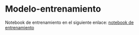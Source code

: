 # Modelo-entrenamiento
Notebook de entrenamiento en el siguiente enlace: [notebook de entrenamiento](https://colab.research.google.com/drive/1aXm1OWueUNYVpYcb-LGEeQCri8WOFN1e?usp=sharing)
